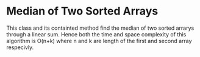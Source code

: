 # Median of Two Sorted Arrays 
This class and its containted method find the median of two sorted arrarys through a linear sum. Hence both the time and space complexity of this algorithm is O(n+k) where n and k are length of the first and second array respecivly.